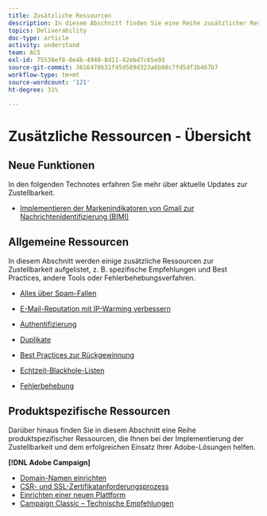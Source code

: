 ```yaml
---
title: Zusätzliche Ressourcen
description: In diesem Abschnitt finden Sie eine Reihe zusätzlicher Ressourcen zur Zustellbarkeit.
topics: Deliverability
doc-type: article
activity: understand
team: ACS
exl-id: 75538ef8-8e4b-4940-8d11-42ebd7c65e93
source-git-commit: 3616470b31f45d589d323a6b90c7fd5df3b467b7
workflow-type: tm+mt
source-wordcount: '121'
ht-degree: 31%

---
```


# Zusätzliche Ressourcen - Übersicht

## Neue Funktionen

In den folgenden Technotes erfahren Sie mehr über aktuelle Updates zur Zustellbarkeit.

* [Implementieren der Markenindikatoren von Gmail zur Nachrichtenidentifizierung (BIMI)](../technotes/implement-bimi.md)

## Allgemeine Ressourcen

In diesem Abschnitt werden einige zusätzliche Ressourcen zur Zustellbarkeit aufgelistet, z. B. spezifische Empfehlungen und Best Practices, andere Tools oder Fehlerbehebungsverfahren.

* [Alles über Spam-Fallen](../../help/additional-resources/all-about-spam-traps.md)
* [E-Mail-Reputation mit IP-Warming verbessern](../../help/additional-resources/increase-reputation-with-ip-warming.md)
* [Authentifizierung](../../help/additional-resources/authentication.md)
* [Duplikate](../../help/additional-resources/duplicates.md)
* [Best Practices zur Rückgewinnung](../../help/additional-resources/re-engagement.md)
* [Echtzeit-Blackhole-Listen](../../help/additional-resources/blocklist-databases.md)
* [Fehlerbehebung](../../help/additional-resources/troubleshooting.md)

  <!--
    [IP Certification](../../help/additional-resources/ip-certification.md)
    [Third-party monitoring tools](../../help/additional-resources/third-party-monitoring-tools.md)-->

## Produktspezifische Ressourcen

Darüber hinaus finden Sie in diesem Abschnitt eine Reihe produktspezifischer Ressourcen, die Ihnen bei der Implementierung der Zustellbarkeit und dem erfolgreichen Einsatz Ihrer Adobe-Lösungen helfen.

**[!DNL Adobe Campaign]**

* [Domain-Namen einrichten](../../help/additional-resources/ac-domain-name-setup.md)
* [CSR- und SSL-Zertifikatanforderungsprozess](../../help/additional-resources/ac-ssl-certificate-request.md)
* [Einrichten einer neuen Plattform](../../help/additional-resources/ac-starting-new-platform.md)
* [Campaign Classic – Technische Empfehlungen](../../help/additional-resources/acc-technical-recommendations.md)
